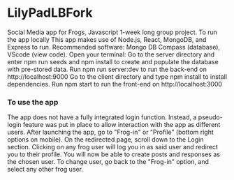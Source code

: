 # LilyPadLBFork

Social Media app for Frogs, Javascript 1-week long group project.
To run the app locally
This app makes use of Node.js, React, MongoDB, and Express to run. Recommended software: Mongo DB Compass (database), VScode (view code). Open your terminal:
Go to the server directory and enter npm run seeds and npm install to create and populate the database with pre-stored data. Run npm run server:dev to run the back-end on http://localhost:9000
Go to the client directory and type npm install to install dependencies. Run npm start to run the front-end on http://localhost:3000

### To use the app

The app does not have a fully integrated login function. Instead, a pseudo-login feature was put in place to allow interaction with the app as different users.
After launching the app, go to "Frog-in" or "Profile" (bottom right options on mobile). On the redirected page, scroll down to the Login section. Clicking on any frog user will log you in as said user and redirect you to their profile. You will now be able to create posts and responses as the chosen user.
To change user, go back to the "Frog-in" option, and select any other frog user.
